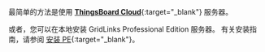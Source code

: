 最简单的方法是使用 [**ThingsBoard Cloud**](https://cloud.codingas.com/signup){:target="_blank"} 服务器。

或者，您可以在本地安装 GridLinks Professional Edition 服务器。
有关安装指南，请参阅 [安装 PE](/docs/user-guide/install/pe/installation-options/){:target="_blank"}。